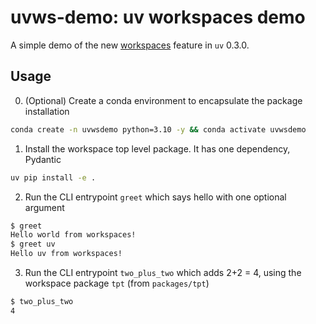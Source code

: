 # uvws-demo: uv workspaces demo

A simple demo of the new [workspaces][ws] feature in `uv` 0.3.0.

[ws]: https://docs.astral.sh/uv/concepts/workspaces/

## Usage

0. (Optional) Create a conda environment to encapsulate the package installation

```sh
conda create -n uvwsdemo python=3.10 -y && conda activate uvwsdemo
```

1. Install the workspace top level package. It has one dependency, Pydantic

```sh
uv pip install -e .
```

2. Run the CLI entrypoint `greet` which says hello with one optional argument

```sh
$ greet
Hello world from workspaces!
$ greet uv
Hello uv from workspaces!
```

3. Run the CLI entrypoint `two_plus_two` which adds 2+2 = 4, using the workspace package `tpt` (from
   `packages/tpt`)

```sh
$ two_plus_two
4
```
